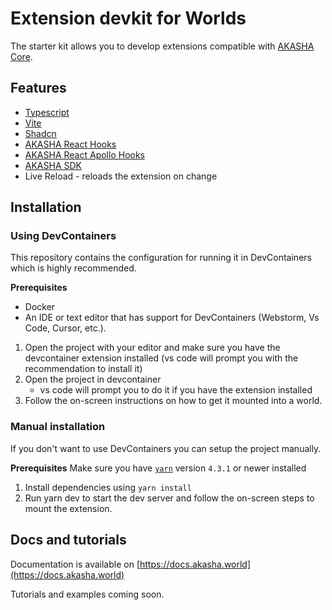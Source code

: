 # Extension devkit for Worlds
The starter kit allows you to develop extensions compatible with [AKASHA Core](https://github.com/AKASHAorg/akasha-core).

## Features
- [Typescript](https://www.typescriptlang.org/)
- [Vite](https://vite.dev/)
- [Shadcn](https://ui.shadcn.com/)
- [AKASHA React Hooks](https://github.com/AKASHAorg/akasha-core/tree/next/libs/hooks)
- [AKASHA React Apollo Hooks](https://github.com/AKASHAorg/akasha-core/blob/next/libs/hooks/README_GENERATED.md)
- [AKASHA SDK](https://github.com/AKASHAorg/akasha-core/tree/next/libs/sdk)
- Live Reload - reloads the extension on change


## Installation

### Using DevContainers
This repository contains the configuration for running it in DevContainers which is highly recommended.

**Prerequisites**
- Docker
- An IDE or text editor that has support for DevContainers (Webstorm, Vs Code, Cursor, etc.).

1. Open the project with your editor and make sure you have the devcontainer extension installed (vs code will prompt you with the recommendation to install it)
2. Open the project in devcontainer
    - vs code will prompt you to do it if you have the extension installed
3. Follow the on-screen instructions on how to get it mounted into a world.


### Manual installation
If you don't want to use DevContainers you can setup the project manually.

**Prerequisites**
Make sure you have [`yarn`](https://yarnpkg.com/getting-started/install) version `4.3.1` or newer installed

1. Install dependencies using `yarn install`
2. Run yarn dev to start the dev server and follow the on-screen steps to mount the extension.


## Docs and tutorials

Documentation is available on [https://docs.akasha.world](https://docs.akasha.world)

Tutorials and examples coming soon.